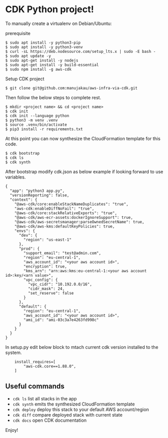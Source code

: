 
# CDK Python project!

To manually create a virtualenv on Debian/Ubuntu:

prerequisite
```
$ sudo apt install -y python3-pip
$ sudo apt install -y python3-venv
$ curl -sL https://deb.nodesource.com/setup_lts.x | sudo -E bash -
$ sudo apt update -y
$ sudo apt-get install -y nodejs
$ sudo apt-get install -y build-essential
$ sudo npm install -g aws-cdk
```

Setup CDK project
```
$ git clone git@github.com:manujakau/aws-infra-via-cdk.git
```

Then follow the below steps to complete rest.
```
$ mkdir <project name> && cd <project name>
$ cdk init
$ cdk init --language python
$ python3 -m venv .venv
$ source .venv/bin/activate
$ pip3 install -r requirements.txt
```

At this point you can now synthesize the CloudFormation template for this code.

```
$ cdk bootstrap
$ cdk ls
$ cdk synth
```

After bootstrap modify cdk.json as below example if looking forward to use variables.
```
{
  "app": "python3 app.py",
  "versionReporting": false,
  "context": {
    "@aws-cdk/core:enableStackNameDuplicates": "true",
    "aws-cdk:enableDiffNoFail": "true",
    "@aws-cdk/core:stackRelativeExports": "true",
    "@aws-cdk/aws-ecr-assets:dockerIgnoreSupport": true,
    "@aws-cdk/aws-secretsmanager:parseOwnedSecretName": true,
    "@aws-cdk/aws-kms:defaultKeyPolicies": true,
    "envs": {
      "dev": {
        "region": "us-east-1"
      },
      "prod": {
        "support_email": "test@admin.com",
        "region": "eu-central-1",
        "aws_account_id": "<your aws account id>",
        "encryption": true,
        "kms_arn": "arn:aws:kms:eu-central-1:<your aws account id>:key/<arn value>",
        "vpc_config": {
          "vpc_cidr": "10.192.0.0/16",
          "cidr_mask": 24,
          "set_reserve": false
        }
      },
      "default": {
        "region": "eu-central-1",
        "aws_account_id": "<your aws account id>",
        "ami_id": "ami-03c3a7e4263fd998c"
      }
    }
  }
}
```

In setup.py edit below block to mtach current cdk version installed to the system.
```
    install_requires=[
        "aws-cdk.core==1.88.0",
    ]
```

## Useful commands

 * `cdk ls`          list all stacks in the app
 * `cdk synth`       emits the synthesized CloudFormation template
 * `cdk deploy`      deploy this stack to your default AWS account/region
 * `cdk diff`        compare deployed stack with current state
 * `cdk docs`        open CDK documentation

Enjoy!
